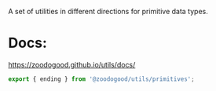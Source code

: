 
A set of utilities in different directions for primitive data types.
# Docs:
https://zoodogood.github.io/utils/docs/

```js
export { ending } from '@zoodogood/utils/primitives';
```